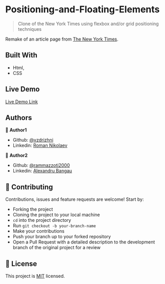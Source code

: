 # Positioning-and-Floating-Elements
> Clone of the New York Times using  flexbox and/or grid positioning techniques 



Remake of an article page from [The New York Times](https://www.nytimes.com/2014/03/18/science/space/detection-of-waves-in-space-buttresses-landmark-theory-of-big-bang.html?_r=0).

## Built With

- Html,
- CSS

## Live Demo

[Live Demo Link](https://rawcdn.githack.com/rammazzoti2000/Positioning-and-Floating-Elements/88df2362691dd965d913bfdbce0e08b40ca59f5a/index.html)


## Authors

👤 **Author1**

- Github: [@vzdrizhni](https://github.com/vzdrizhni)
- Linkedin: [Roman Nikolaev](https://www.linkedin.com/in/roman-nikolaev-65b639197/)

👤 **Author2**

- Github: [@rammazzoti2000](https://github.com/rammazzoti2000)
- Linkedin: [Alexandru Bangau](https://www.linkedin.com/in/alexandru-bangau/)

## 🤝 Contributing

Contributions, issues and feature requests are welcome! Start by:
* Forking the project
* Cloning the project to your local machine
* `cd` into the project directory
* Run `git checkout -b your-branch-name`
* Make your contributions
* Push your branch up to your forked repository
* Open a Pull Request with a detailed description to the development branch of the original project for a review

## 📝 License

This project is [MIT](https://opensource.org/licenses/MIT) licensed.

